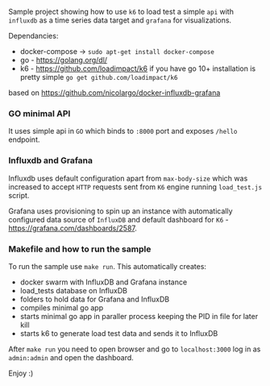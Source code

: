Sample project showing how to use `k6` to load test a simple `api` with `influxdb` as a time series data target and `grafana` for visualizations.

Dependancies:
- docker-compose -> `sudo apt-get install docker-compose`
- go - https://golang.org/dl/
- k6 - https://github.com/loadimpact/k6 if you have go 10+ installation is pretty simple `go get github.com/loadimpact/k6`

based on 
https://github.com/nicolargo/docker-influxdb-grafana

### GO minimal API

It uses simple api in `GO` which binds to `:8000` port and exposes `/hello` endpoint.

### Influxdb and Grafana

Influxdb uses default configuration apart from `max-body-size` which was increased to accept `HTTP` requests sent from `K6` engine running `load_test.js` script.

Grafana uses provisioning to spin up an instance with automatically configured data source of `InfluxDB` and default dashboard for `K6` - https://grafana.com/dashboards/2587.

### Makefile and how to run the sample

To run the sample use `make run`. This automatically creates:
- docker swarm with InfluxDB and Grafana instance
- load_tests database on InfluxDB
- folders to hold data for Grafana and InfluxDB
- compiles minimal go app
- starts minimal go app in paraller process keeping the PID in file for later kill
- starts k6 to generate load test data and sends it to InfluxDB 

After `make run` you need to open browser and go to `localhost:3000` log in as `admin:admin` and open the dashboard.


Enjoy :)
